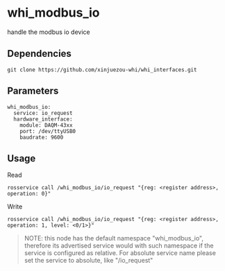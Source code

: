 # whi_modbus_io
handle the modbus io device

## Dependencies
```
git clone https://github.com/xinjuezou-whi/whi_interfaces.git
```

## Parameters
```
whi_modbus_io:
  service: io_request
  hardware_interface:
    module: DAQM-43xx
    port: /dev/ttyUSB0
    baudrate: 9600
```

## Usage
Read
```
rosservice call /whi_modbus_io/io_request "{reg: <register address>, operation: 0}"
```

Write
```
rosservice call /whi_modbus_io/io_request "{reg: <register address>, operation: 1, level: <0/1>}"
```

> NOTE: this node has the default namespace "whi_modbus_io", therefore its advertised service would with such namespace if the service is configured as relative. For absolute service name please set the service to absolute, like "/io_request"
